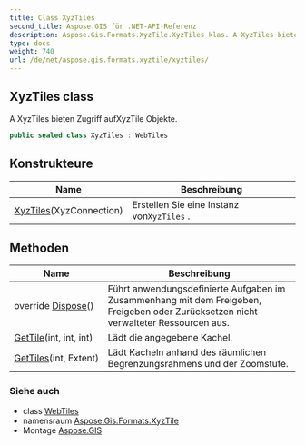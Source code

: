 ```yaml
---
title: Class XyzTiles
second_title: Aspose.GIS für .NET-API-Referenz
description: Aspose.Gis.Formats.XyzTile.XyzTiles klas. A XyzTiles bieten Zugriff aufXyzTile Objekte.
type: docs
weight: 740
url: /de/net/aspose.gis.formats.xyztile/xyztiles/
---
```

## XyzTiles class

A XyzTiles bieten Zugriff aufXyzTile Objekte.

```csharp
public sealed class XyzTiles : WebTiles
```

## Konstrukteure

| Name | Beschreibung |
| --- | --- |
| [XyzTiles](xyztiles/)(XyzConnection) | Erstellen Sie eine Instanz von`XyzTiles` . |

## Methoden

| Name | Beschreibung |
| --- | --- |
| override [Dispose](../../aspose.gis.formats.xyztile/xyztiles/dispose/)() | Führt anwendungsdefinierte Aufgaben im Zusammenhang mit dem Freigeben, Freigeben oder Zurücksetzen nicht verwalteter Ressourcen aus. |
| [GetTile](../../aspose.gis.formats.xyztile/xyztiles/gettile/)(int, int, int) | Lädt die angegebene Kachel. |
| [GetTiles](../../aspose.gis.formats.xyztile/xyztiles/gettiles/)(int, Extent) | Lädt Kacheln anhand des räumlichen Begrenzungsrahmens und der Zoomstufe. |

### Siehe auch

* class [WebTiles](../../aspose.gis.raster.web/webtiles/)
* namensraum [Aspose.Gis.Formats.XyzTile](../../aspose.gis.formats.xyztile/)
* Montage [Aspose.GIS](../../)



